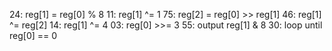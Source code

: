 24: reg[1] = reg[0] % 8
11: reg[1] ^= 1
75: reg[2] = reg[0] >> reg[1]
46: reg[1] ^= reg[2]
14: reg[1] ^= 4
03: reg[0] >>= 3
55: output reg[1] & 8
30: loop until reg[0] == 0